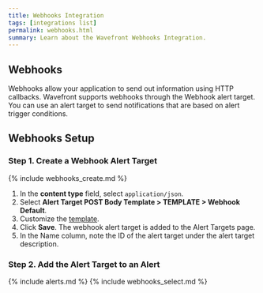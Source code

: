 ```yaml
---
title: Webhooks Integration
tags: [integrations list]
permalink: webhooks.html
summary: Learn about the Wavefront Webhooks Integration.
---
```

## Webhooks

Webhooks allow your application to send out information using HTTP callbacks. Wavefront supports webhooks through the Webhook alert target. You can use an alert target to send notifications that are based on alert trigger conditions.


## Webhooks Setup




### Step 1. Create a Webhook Alert Target

{% include webhooks_create.md %}
1. In the **content type** field, select `application/json`.
1. Select **Alert Target POST Body Template > TEMPLATE > Webhook Default**.
1. Customize the [template](https://docs.wavefront.com/alert_target_customizing.html).
1. Click **Save**. The webhook alert target is added to the Alert Targets page.
1. In the Name column, note the ID of the alert target under the alert target description.

### Step 2. Add the Alert Target to an Alert

{% include alerts.md %}
{% include webhooks_select.md %}


